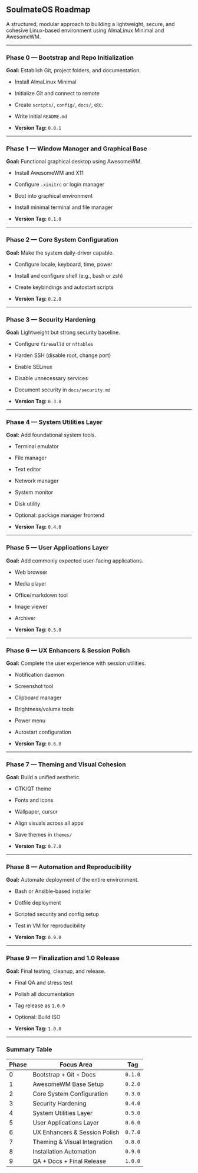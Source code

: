 ## SoulmateOS Roadmap

A structured, modular approach to building a lightweight, secure, and cohesive Linux-based environment using AlmaLinux Minimal and AwesomeWM.

* * *

### Phase 0 — Bootstrap and Repo Initialization

**Goal:** Establish Git, project folders, and documentation.

- Install AlmaLinux Minimal
    
- Initialize Git and connect to remote
    
- Create `scripts/`, `config/`, `docs/`, etc.
    
- Write initial `README.md`
    
- **Version Tag:** `0.0.1`
    

* * *

### Phase 1 — Window Manager and Graphical Base

**Goal:** Functional graphical desktop using AwesomeWM.

- Install AwesomeWM and X11
    
- Configure `.xinitrc` or login manager
    
- Boot into graphical environment
    
- Install minimal terminal and file manager
    
- **Version Tag:** `0.1.0`
    

* * *

### Phase 2 — Core System Configuration

**Goal:** Make the system daily-driver capable.

- Configure locale, keyboard, time, power
    
- Install and configure shell (e.g., bash or zsh)
    
- Create keybindings and autostart scripts
    
- **Version Tag:** `0.2.0`
    

* * *

### Phase 3 — Security Hardening

**Goal:** Lightweight but strong security baseline.

- Configure `firewalld` or `nftables`
    
- Harden SSH (disable root, change port)
    
- Enable SELinux
    
- Disable unnecessary services
    
- Document security in `docs/security.md`
    
- **Version Tag:** `0.3.0`
    

* * *

### Phase 4 — System Utilities Layer

**Goal:** Add foundational system tools.

- Terminal emulator
    
- File manager
    
- Text editor
    
- Network manager
    
- System monitor
    
- Disk utility
    
- Optional: package manager frontend
    
- **Version Tag:** `0.4.0`
    

* * *

### Phase 5 — User Applications Layer

**Goal:** Add commonly expected user-facing applications.

- Web browser
    
- Media player
    
- Office/markdown tool
    
- Image viewer
    
- Archiver
    
- **Version Tag:** `0.5.0`
    

* * *

### Phase 6 — UX Enhancers & Session Polish

**Goal:** Complete the user experience with session utilities.

- Notification daemon
    
- Screenshot tool
    
- Clipboard manager
    
- Brightness/volume tools
    
- Power menu
    
- Autostart configuration
    
- **Version Tag:** `0.6.0`
    

* * *

### Phase 7 — Theming and Visual Cohesion

**Goal:** Build a unified aesthetic.

- GTK/QT theme
    
- Fonts and icons
    
- Wallpaper, cursor
    
- Align visuals across all apps
    
- Save themes in `themes/`
    
- **Version Tag:** `0.7.0`
    

* * *

### Phase 8 — Automation and Reproducibility

**Goal:** Automate deployment of the entire environment.

- Bash or Ansible-based installer
    
- Dotfile deployment
    
- Scripted security and config setup
    
- Test in VM for reproducibility
    
- **Version Tag:** `0.9.0`
    

* * *

### Phase 9 — Finalization and 1.0 Release

**Goal:** Final testing, cleanup, and release.

- Final QA and stress test
    
- Polish all documentation
    
- Tag release as `1.0.0`
    
- Optional: Build ISO
    
- **Version Tag:** `1.0.0`
    

* * *

### Summary Table

| Phase | Focus Area | Tag |
| --- | --- | --- |
| 0   | Bootstrap + Git + Docs | `0.1.0` |
| 1   | AwesomeWM Base Setup | `0.2.0` |
| 2   | Core System Configuration | `0.3.0` |
| 3   | Security Hardening | `0.4.0` |
| 4   | System Utilities Layer | `0.5.0` |
| 5   | User Applications Layer | `0.6.0` |
| 6   | UX Enhancers & Session Polish | `0.7.0` |
| 7   | Theming & Visual Integration | `0.8.0` |
| 8   | Installation Automation | `0.9.0` |
| 9   | QA + Docs + Final Release | `1.0.0` |

